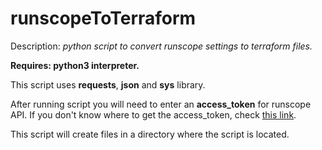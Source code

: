 # runscopeToTerraform
Description: _python script to convert runscope settings to terraform files._

**Requires: python3 interpreter.**

This script uses **requests**, **json** and **sys** library.

After running script you will need to enter an **access_token** for runscope API. If you don't know where to get the access_token, check [this link](https://www.runscope.com/docs/api/authentication).

This script will create files in a directory where the script is located.
